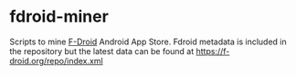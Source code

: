 # fdroid-miner

Scripts to mine [F-Droid](https://f-droid.org) Android App Store.
Fdroid metadata is included in the repository but the latest data can be found at https://f-droid.org/repo/index.xml
